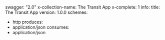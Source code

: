 swagger: "2.0"
x-collection-name: The Transit App
x-complete: 1
info:
  title: The Transit App
  version: 1.0.0
schemes:
- http
produces:
- application/json
consumes:
- application/json